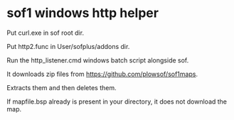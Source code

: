 # sof1 windows http helper
Put curl.exe in sof root dir.

Put http2.func in User/sofplus/addons dir.

Run the http_listener.cmd windows batch script alongside sof.

It downloads zip files from https://github.com/plowsof/sof1maps.

Extracts them and then deletes them.

If mapfile.bsp already is present in your directory, it does not download the map.

